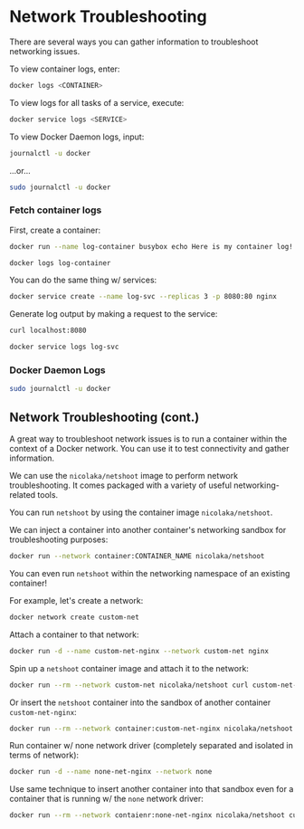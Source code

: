 # Network Troubleshooting

There are several ways you can gather information to troubleshoot networking issues.

To view container logs, enter:

```zsh
docker logs <CONTAINER>
```

To view logs for all tasks of a service, execute:

```zsh
docker service logs <SERVICE>
```

To view Docker Daemon logs, input:

```zsh
journalctl -u docker
```

...or...

```zsh
sudo journalctl -u docker
```

### Fetch container logs

First, create a container:

```zsh
docker run --name log-container busybox echo Here is my container log!
```

```zsh
docker logs log-container
```

You can do the same thing w/ services:

```zsh
docker service create --name log-svc --replicas 3 -p 8080:80 nginx
```

Generate log output by making a request to the service:

```zsh
curl localhost:8080
```

```zsh
docker service logs log-svc
```

### Docker Daemon Logs

```zsh
sudo journalctl -u docker
```

## Network Troubleshooting (cont.)

A great way to troubleshoot network issues is to run a container within the context of a Docker network. You can use it to test connectivity and gather information.

We can use the `nicolaka/netshoot` image to perform network troubleshooting. It comes packaged with a variety of useful networking-related tools.

You can run `netshoot` by using the container image `nicolaka/netshoot`.

We can inject a container into another container's networking sandbox for troubleshooting purposes:

```zsh
docker run --network container:CONTAINER_NAME nicolaka/netshoot
```

You can even run `netshoot` within the networking namespace of an existing container!

For example, let's create a network:

```zsh
docker network create custom-net
```

Attach a container to that network:

```zsh
docker run -d --name custom-net-nginx --network custom-net nginx
```

Spin up a `netshoot` container image and attach it to the network:

```zsh
docker run --rm --network custom-net nicolaka/netshoot curl custom-net-nginx:80
```

Or insert the `netshoot` container into the sandbox of another container `custom-net-nginx`:

```zsh
docker run --rm --network container:custom-net-nginx nicolaka/netshoot curl localhost:80
```

Run container w/ none network driver (completely separated and isolated in terms of network):

```zsh
docker run -d --name none-net-nginx --network none
```

Use same technique to insert another container into that sandbox even for a container that is running w/ the `none` network driver:

```zsh
docker run --rm --network contaienr:none-net-nginx nicolaka/netshoot curl localhost:80
```
